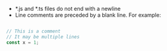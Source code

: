 - *.js and *.ts files do not end with a newline
- Line comments are preceded by a blank line. For example:
```typescript

// This is a comment
// It may be multiple lines
const x = 1;
```
